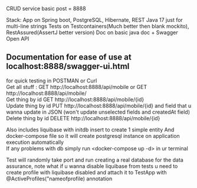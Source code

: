 CRUD service
basic post = 8888

Stack:
App on Spring boot, PostgreSQL, Hibernate, REST Java 17 just for multi-line strings
Tests on Testcontainers(Much better then blank mockito), RestAssured(AssertJ better version)
Doc on basic java doc + Swagger Open API
## Documentation for ease of use at localhost:8888/swagger-ui.html
for quick testing in POSTMAN or Curl <br>
Get all stuff : GET http://localhost:8888/api/mobile or GET http://localhost:8888/api/mobile/ <br>
Get thing by id GET http://localhost:8888/api/mobile/{id} <br>
Update thing by id PUT  http://localhost:8888/api/mobile/{id} and field that u wanna update in JSON (won't update unselected fields and createdAt field) <br>
Delete thing by id DELETE http://localhost:8888/api/mobile/{id} <br>

Also includes liquibase with initdb insert to create 1 simple entity
And docker-compose file so it will create postgresql instance on application execution automatically <br>
If any problems with db simply run <docker-compose up -d> in ur terminal


Test will randomly take port and run creating a real database for the data assurance, note what if u wanna disable liquibase from tests u need to create profile  with liquibase disabled and attach it to TestApp with @ActiveProfiles("nameofprofile) annotation

